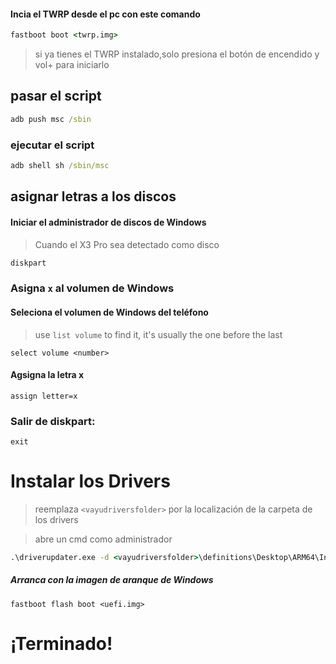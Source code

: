 #### Incia el TWRP desde el pc con este comando

```cmd
fastboot boot <twrp.img>
```

> si ya tienes el TWRP instalado,solo presiona el botón de encendido y vol+ para iniciarlo


## pasar el script

```cmd
adb push msc /sbin
```

### ejecutar el script

```cmd
adb shell sh /sbin/msc
```

## asignar letras a los discos

#### Iniciar el administrador de discos de Windows

> Cuando el X3 Pro sea detectado como disco

```cmd
diskpart
```


### Asigna `x` al volumen de Windows

#### Seleciona el volumen de Windows del teléfono
> use `list volume` to find it, it's usually the one before the last

```diskpart
select volume <number>
```

#### Agsigna la letra x
```diskpart
assign letter=x
```

### Salir de diskpart:
```diskpart
exit
```


# Instalar los Drivers

> reemplaza `<vayudriversfolder>` por la localización de la carpeta de los drivers

> abre un cmd como administrador


```cmd
.\driverupdater.exe -d <vayudriversfolder>\definitions\Desktop\ARM64\Internal\vayu.txt -r <vayudriversfolder> -p X:
```


##### Arranca con la imagen de aranque de Windows #####

```
fastboot flash boot <uefi.img>
```

  
  

# ¡Terminado!
